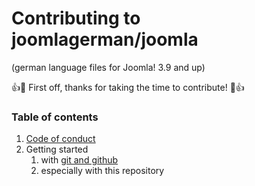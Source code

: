 # Contributing to joomlagerman/joomla
(german language files for Joomla! 3.9 and up)

:+1::tada: First off, thanks for taking the time to contribute! :tada::+1:

### Table of contents

1. [Code of conduct](../CODE_OF_CONDUCT.md)
2. Getting started
   1. with [git and github](https://guides.github.com/activities/hello-world/)
   2. especially with this repository
